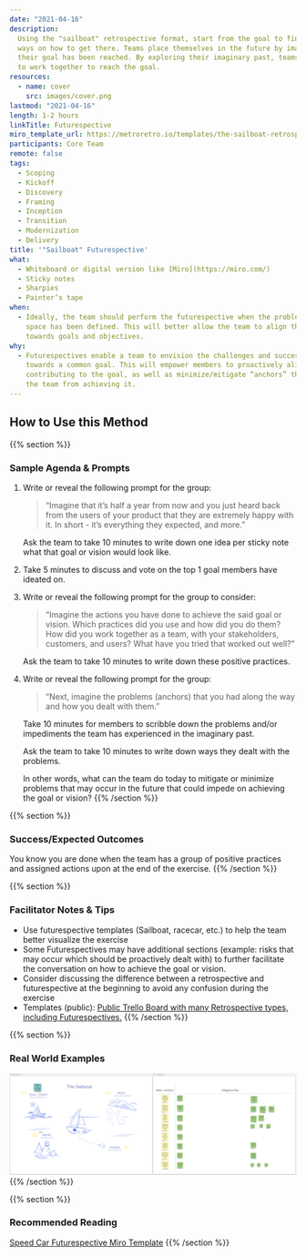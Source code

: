 ```yaml
---
date: "2021-04-16"
description:
  Using the "sailboat" retrospective format, start from the goal to find
  ways on how to get there. Teams place themselves in the future by imagining that
  their goal has been reached. By exploring their imaginary past, teams agree how
  to work together to reach the goal.
resources:
  - name: cover
    src: images/cover.png
lastmod: "2021-04-16"
length: 1-2 hours
linkTitle: Futurespective
miro_template_url: https://metroretro.io/templates/the-sailboat-retrospective
participants: Core Team
remote: false
tags:
  - Scoping
  - Kickoff
  - Discovery
  - Framing
  - Inception
  - Transition
  - Modernization
  - Delivery
title: '"Sailboat" Futurespective'
what:
  - Whiteboard or digital version like [Miro](https://miro.com/)
  - Sticky notes
  - Sharpies
  - Painter’s tape
when:
  - Ideally, the team should perform the futurespective when the problem and solution
    space has been defined. This will better allow the team to align their working agreements
    towards goals and objectives.
why:
  - Futurespectives enable a team to envision the challenges and successes as they work
    towards a common goal. This will empower members to proactively align on drivers
    contributing to the goal, as well as minimize/mitigate “anchors” that may hinder
    the team from achieving it.
---
```


## How to Use this Method

{{% section %}}

### Sample Agenda & Prompts

1. Write or reveal the following prompt for the group:

   > “Imagine that it’s half a year from now and you just heard back from the users of your product that they are extremely happy with it. In short - it’s everything they expected, and more.”

   Ask the team to take 10 minutes to write down one idea per sticky note what that goal or vision would look like.

1. Take 5 minutes to discuss and vote on the top 1 goal members have ideated on.

1. Write or reveal the following prompt for the group to consider:

   > “Imagine the actions you have done to achieve the said goal or vision. Which practices did you use and how did you do them? How did you work together as a team, with your stakeholders, customers, and users? What have you tried that worked out well?”

   Ask the team to take 10 minutes to write down these positive practices.

1. Write or reveal the following prompt for the group:

   > “Next, imagine the problems (anchors) that you had along the way and how you dealt with them.”

   Take 10 minutes for members to scribble down the problems and/or impediments the team has experienced in the imaginary past.

   Ask the team to take 10 minutes to write down ways they dealt with the problems.

   In other words, what can the team do today to mitigate or minimize problems that may occur in the future that could impede on achieving the goal or vision?
   {{% /section %}}

{{% section %}}

### Success/Expected Outcomes

You know you are done when the team has a group of positive practices and assigned actions upon at the end of the exercise.
{{% /section %}}

{{% section %}}

### Facilitator Notes & Tips

- Use futurespective templates (Sailboat, racecar, etc.) to help the team better visualize the exercise
- Some Futurespectives may have additional sections (example: risks that may occur which should be proactively dealt with) to further facilitate the conversation on how to achieve the goal or vision.
- Consider discussing the difference between a retrospective and futurespective at the beginning to avoid any confusion during the exercise
- Templates (public): [Public Trello Board with many Retrospective types, including Futurespectives.](https://metroretro.io/templates/the-sailboat-retrospective)
  {{% /section %}}

{{% section %}}

### Real World Examples

![Design Studio Example](images/example.png)
{{% /section %}}

{{% section %}}

### Recommended Reading

[Speed Car Futurespective Miro Template](https://metroretro.io/templates/the-speed-car-and-the-abyss)
{{% /section %}}
